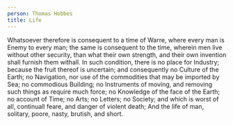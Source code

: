 ```yaml
---
person: Thomas Hobbes
title: Life
---
```


Whatsoever therefore is consequent to a time of Warre, where every man is Enemy to every man; the same is consequent to the time, wherein men live without other security, than what their own strength, and their own invention shall furnish them withall. In such condition, there is no place for Industry; because the fruit thereof is uncertain; and consequently no Culture of the Earth; no Navigation, nor use of the commodities that may be imported by Sea; no commodious Building; no Instruments of moving, and removing such things as require much force; no Knowledge of the face of the Earth; no account of Time; no Arts; no Letters; no Society; and which is worst of all, continuall feare, and danger of violent death; And the life of man, solitary, poore, nasty, brutish, and short.
